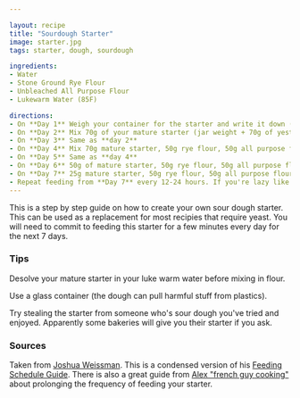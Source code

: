 ```yaml
---

layout: recipe
title: "Sourdough Starter"
image: starter.jpg
tags: starter, dough, sourdough

ingredients:
- Water
- Stone Ground Rye Flour
- Unbleached All Purpose Flour
- Lukewarm Water (85F)

directions:
- On **Day 1** Weigh your container for the starter and write it down (important for the rest of this guide). Mix 100g of rye flour with 150g of water. Let sit at room temperatuer with a loose fitting lid on your container.
- On **Day 2** Mix 70g of your mature starter (jar weight + 70g of yesterdays stuff), 50g rye flour, 50g all purpose flour and 115g of water.
- On **Day 3** Same as **day 2**
- On **Day 4** Mix 70g mature starter, 50g rye flour, 50g all purpose flour and 100g water.
- On **Day 5** Same as **day 4**
- On **Day 6** 50g of mature starter, 50g rye flour, 50g all purpose flour and 100g water.
- On **Day 7** 25g mature starter, 50g rye flour, 50g all purpose flour and 100g water.
- Repeat feeding from **Day 7** every 12-24 hours. If you're lazy like me, pop it in the fridge and feed once a week (you can probably get away with 2 weeks but your pusing it).
---
```


This is a step by step guide on how to create your own sour dough starter. This can be used as a replacement for most recipies that require yeast. You will need to commit to feeding this starter for a few minutes every day for the next 7 days.

### Tips
Desolve your mature starter in your luke warm water before mixing in flour.

Use a glass container (the dough can pull harmful stuff from plastics).

Try stealing the starter from someone who's sour dough you've tried and enjoyed. Apparently some bakeries will give you their starter if you ask.

### Sources

Taken from [Joshua Weissman](https://www.youtube.com/watch?v=sTAiDki7AQA). 
This is a condensed version of his [Feeding Schedule Guide](http://bit.ly/sourdoughschedule). 
There is also a great guide from [Alex "french guy cooking"](https://www.youtube.com/watch?v=P_hR43eMgug) about prolonging the frequency of feeding your starter.